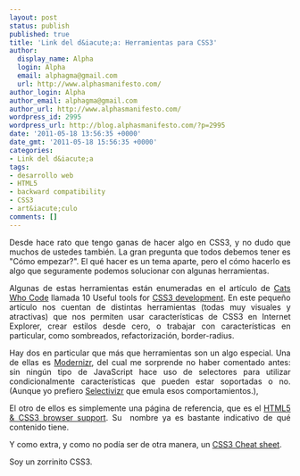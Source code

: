 ```yaml
---
layout: post
status: publish
published: true
title: 'Link del d&iacute;a: Herramientas para CSS3'
author:
  display_name: Alpha
  login: Alpha
  email: alphagma@gmail.com
  url: http://www.alphasmanifesto.com/
author_login: Alpha
author_email: alphagma@gmail.com
author_url: http://www.alphasmanifesto.com/
wordpress_id: 2995
wordpress_url: http://blog.alphasmanifesto.com/?p=2995
date: '2011-05-18 13:56:35 +0000'
date_gmt: '2011-05-18 15:56:35 +0000'
categories:
- Link del d&iacute;a
tags:
- desarrollo web
- HTML5
- backward compatibility
- CSS3
- art&iacute;culo
comments: []
---
```

<p style="text-align: justify;">Desde hace rato que tengo ganas de hacer algo en CSS3, y no dudo que muchos de ustedes tambi&eacute;n. La gran pregunta que todos debemos tener es "C&oacute;mo empezar?". El qu&eacute; hacer es un tema aparte, pero el c&oacute;mo hacerlo es algo que seguramente podemos solucionar con algunas herramientas.</p>
<p style="text-align: justify;">Algunas de estas herramientas est&aacute;n enumeradas en el art&iacute;culo de <a href="http://www.catswhocode.com/">Cats Who Code</a> llamada 10 Useful tools for <a href="http://www.catswhocode.com/blog/10-useful-tools-to-simplify-css3-development">CSS3 development</a>. En este peque&ntilde;o art&iacute;culo nos cuentan de distintas herramientas (todas muy visuales y atractivas) que nos permiten usar caracter&iacute;sticas de CSS3 en Internet Explorer, crear estilos desde cero, o trabajar con caracter&iacute;sticas en particular, como sombreados, refactorizaci&oacute;n, border-radius.</p>
<p style="text-align: justify;">Hay dos en particular que m&aacute;s que herramientas son un algo especial. Una de ellas es <a href="http://www.modernizr.com/">Modernizr</a>, del cual me sorprende no haber comentado antes: sin ning&uacute;n tipo de JavaScript hace uso de selectores para utilizar condicionalmente caracter&iacute;sticas que pueden estar soportadas o no. (Aunque yo prefiero <a href="https://blog.alphasmanifesto.com/2010/11/03/link-del-dia-css3-para-navegadores-viejos/">Selectivizr</a> que emula esos comportamientos.),</p>
<p style="text-align: justify;">El otro de ellos es simplemente una p&aacute;gina de referencia, que es el <a href="http://www.findmebyip.com/litmus/#target-selector">HTML5 &amp; CSS3 browser support</a>. Su &nbsp;nombre ya es bastante indicativo de qu&eacute; contenido tiene.</p>
<p style="text-align: justify;">Y como extra, y como no pod&iacute;a ser de otra manera, un <a href="http://www.smashingmagazine.com/2009/07/13/css-3-cheat-sheet-pdf/">CSS3 Cheat sheet</a>.</p>
<p style="text-align: justify;">Soy un zorrinito CSS3.</p>
